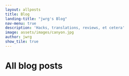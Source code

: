 ```yaml
---
layout: allposts
title: Blog
landing-title: "jwrg's Blog"
nav-menu: true
description: 'Hacks, translations, reviews, et cetera'
image: assets/images/canyon.jpg
author: jwrg
show_tile: true
---
```


<h1>All blog posts</h1>
